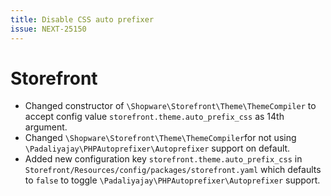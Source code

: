 ```yaml
---
title: Disable CSS auto prefixer
issue: NEXT-25150
---
```

# Storefront
* Changed constructor of `\Shopware\Storefront\Theme\ThemeCompiler` to accept config value `storefront.theme.auto_prefix_css` as 14th argument.
* Changed `\Shopware\Storefront\Theme\ThemeCompiler`for not using `\Padaliyajay\PHPAutoprefixer\Autoprefixer` support on default.
* Added new configuration key `storefront.theme.auto_prefix_css` in `Storefront/Resources/config/packages/storefront.yaml` which defaults to `false` to toggle `\Padaliyajay\PHPAutoprefixer\Autoprefixer` support.
